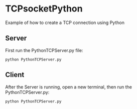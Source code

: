 # TCPsocketPython

Example of how to create a TCP connection using Python

## Server

First run the PythonTCPServer.py file:

    python PythonTCPServer.py

## Client

After the Server is running, open a new terminal, then run the PythonTCPServer.py:

    python PythonTCPServer.py
